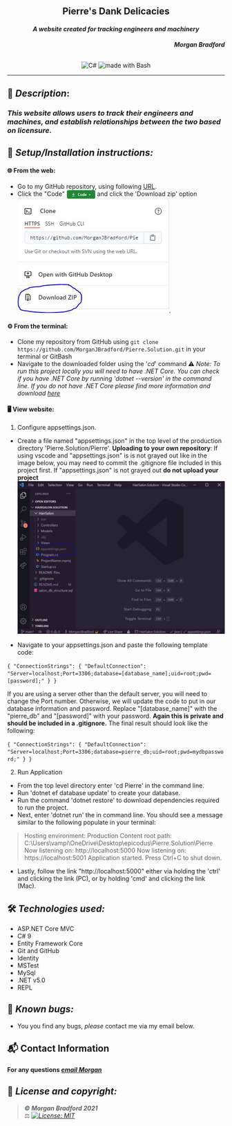 ## <div align="center">Pierre's Dank Delicacies</div>
#### <div align="center"> *A website created for tracking engineers and machinery* </div> 
***<p align="right">Morgan Bradford***</p>   
<p align="center">
<br>

<img alt="C#" src="https://img.shields.io/badge/c%23%20-%23239120.svg?&style=for-the-badge&logo=c-sharp&logoColor=white"/>
<img alt="made with Bash" src="https://img.shields.io/badge/Made%20with-Bash-1f425f.svg"/>
</p>

___
## 🚩 *Description*:    
### *This website allows users to track their engineers and machines, and establish relationships between the two based on licensure.*


## 🔧 *Setup/Installation instructions:*
#### 🌐 From the web:
* Go to my GitHub repository, using following [URL](https://github.com/MorganJBradford/Pierre.Solution.git).
* Click the "Code" <img src="README-files/download-button.png" alt="code button" height="20" align="center"/> and click the 'Download zip' option ![img](README-files/Capture.JPG).
#### ⚙️ From the terminal: 
* Clone my repository from GitHub using `git clone https://github.com/MorganJBradford/Pierre.Solution.git` in your terminal or GitBash
* Navigate to the downloaded folder using the '*cd*' command
⚠️ *Note: To run this project locally you will need to have .NET Core. You can check if you have .NET Core by running 'dotnet --version' in the command line. If you do not have .NET Core please find more information and download [here](https://dotnet.microsoft.com/download/dotnet)*


####  🖥️ View website:

1. Configure appsettings.json.

* Create a file named "appsettings.json" in the top level of the production directory 'Pierre.Solution/Pierre'. 
**Uploading to your own repository**: If using vscode and "appsettings.json" is is not grayed out like in the image below, you may need to commit the .gitignore file included in this project first. If "appsettings.json" is not grayed out **do not upload your project**
![img](README-files/appsettings.JPG)

* Navigate to your appsettings.json and paste the following template code:

``{
  "ConnectionStrings": {
      "DefaultConnection": "Server=localhost;Port=3306;database=[database_name];uid=root;pwd=[password];"
  }
}``

If you are using a server other than the default server, you will need to change the Port number. Otherwise, we will update the code to put in our database information and password. Replace "\[database_name]" with the "pierre_db" and "\[password]" with your password. **Again this is private and should be included in a .gitignore.** The final result should look like the following:

``{
  "ConnectionStrings": {
      "DefaultConnection": "Server=localhost;Port=3306;database=pierre_db;uid=root;pwd=mydbpassword;"
  }
}``

2. Run Application

* From the top level directory enter 'cd Pierre' in the command line.
* Run 'dotnet ef database update' to create your database.
* Run the command 'dotnet restore' to download dependencies required to run the project.
* Next, enter 'dotnet run' the in command line. You should see a message similar to the following populate in your terminal:

> Hosting environment: Production
> Content root path: C:\Users\vampi\OneDrive\Desktop\epicodus\Pierre.Solution\Pierre
> Now listening on: http://localhost:5000
> Now listening on: https://localhost:5001
> Application started. Press Ctrl+C to shut down.

* Lastly, follow the link "http://localhost:5000" either via holding the 'ctrl' and clicking the link (PC), or by holding 'cmd' and clicking the link (Mac).


## 🛠️ *Technologies used:*
* ASP.NET Core MVC
* C# 9
* Entity Framework Core
* Git and GitHub
* Identity
* MSTest
* MySql
* .NET v5.0
* REPL

## 🐛 *Known bugs:*
* You you find any bugs, _please_ contact me via my email below.

## 📬 Contact Information
#### For any questions *[email Morgan](mailto:morganjbradford95@gmail.com)*



## 📘 *License and copyright:*

> ***© Morgan Bradford 2021***  
> ⚖️ *[![License: MIT](https://img.shields.io/badge/License-MIT-yellow.svg)](https://opensource.org/licenses/MIT)*